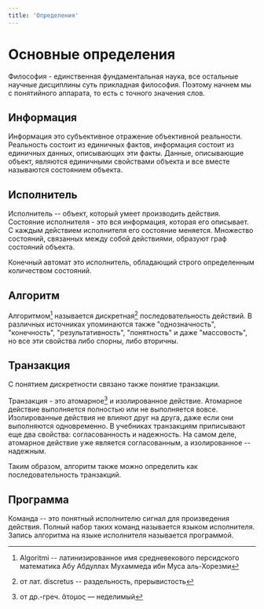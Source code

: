 ```yaml
---
title: 'Определения'
---
```


# Основные определения

Философия - единственная фундаментальная наука, все остальные научные дисциплины суть прикладная философия. Поэтому начнем мы с понятийного аппарата, то есть с точного значения слов. 

## Информация
Информация это субъективное отражение объективной реальности. Реальность состоит из единичных фактов, информация состоит из единичных данных, описывающих эти факты. Данные, описывающие объект, являются единичными свойствами объекта и все вместе называются состоянием объекта.

## Исполнитель
Исполнитель -- объект, который умеет производить действия. Состояние исполнителя - это вся информация, которая его описывает. С каждым действием исполнителя его состояние меняется. Множество состояний, связанных между собой действиями, образуют граф состояний объекта. 

Конечный автомат это исполнитель, обладающий строго определенным количеством состояний.

## Алгоритм
Алгоритмом[^1] называется дискретная[^2] последовательность действий. В различных источниках упоминаются также "однозначность", "конечность", "результативность", "понятность" и даже "массовость", но все эти свойства либо спорны, либо вторичны. 

[^1]: Algoritmi -- латинизированное имя средневекового персидского математика Абу Абдуллах Мухаммеда ибн Муса аль-Хорезми
[^2]: от лат. discretus -- раздельность, прерывистость

## Транзакция
С понятием дискретности связано также понятие транзакции.

Транзакция - это атомарное[^3] и изолированное действие. Атомарное действие выполняется полностью или не выполняется вовсе. Изолированные действия не влияют друг на друга, даже если они выполняются одновременно. В учебниках транзакциям приписывают еще два свойства: согласованность и надежность. На самом деле, атомарное действие уже является согласованным, а изолированное -- надежным.

Таким образом, алгоритм также можно определить как последовательность транзакций.

[^3]: от др.-греч. ἄτομος — неделимый

## Программа
Команда -- это понятный исполнителю сигнал для произведения действия. Полный набор таких команд называется языком исполнителя. Запись алгоритма на языке исполнителя называется программой.